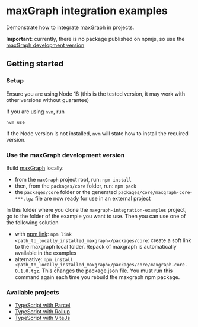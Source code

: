 # maxGraph integration examples

Demonstrate how to integrate [maxGraph](https://github.com/maxGraph/maxGraph/) in projects.

**Important**: currently, there is no package published on npmjs, so use the [maxGraph development version](#maxgraph-dev-version) 

## Getting started

### Setup

Ensure you are using Node 18 (this is the tested version, it may work with other versions without guarantee)

If you are using `nvm`, run
```shell
nvm use
```

If the Node version is not installed, `nvm` will state how to install the required version.


### <a id="maxgraph-dev-version"></a> Use the maxGraph development version

Build [maxGraph](https://github.com/maxGraph/maxGraph/) locally:
  - from the `maxGraph` project root, run: `npm install`
  - then, from the `packages/core` folder, run: `npm pack`
  - the `packages/core` folder or the generated `packages/core/maxgraph-core-***.tgz` file are now ready for use in an external project

In this folder where you clone the `maxgraph-integration-examples` project, go to the folder of the example you want to use. Then you can use one of the following solution
  - with [npm link](https://docs.npmjs.com/cli/v8/commands/npm-link): `npm link <path_to_locally_installed_maxgraph>/packages/core`: create a soft link to the maxgraph local folder.
  Repack of maxgraph is automatically available in the examples
  - alternative: `npm install <path_to_locally_installed_maxgraph>/packages/core/maxgraph-core-0.1.0.tgz`. This changes
  the package.json file. You must run this command again each time you rebuild the maxgraph npm package.


### Available projects

- [TypeScript with Parcel](./projects/parcel-ts/README.md)
- [TypeScript with Rollup](./projects/rollup-ts/README.md)
- [TypeScript with ViteJs](./projects/vitejs-ts/README.md)
